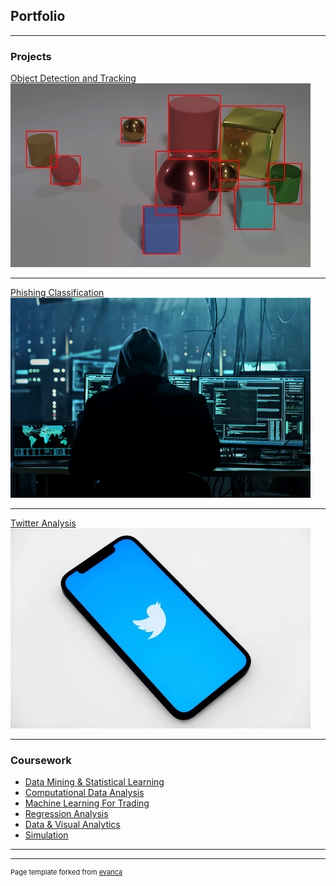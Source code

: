## Portfolio

---

### Projects

[Object Detection and Tracking](/sample_page)
<br>
<img src="images/object.jpg?raw=true"/>

---
[Phishing Classification](/pdf/Phishing_Classification.pdf)
<img src="images/hacker.jpg?raw=true"/>

---
[Twitter Analysis](/pdf/Twitter_Analysis.pdf)
<img src="images/twitter.jpg?raw=true"/>

---

### Coursework

- [Data Mining & Statistical Learning](http://example.com/)
- [Computational Data Analysis](http://example.com/)
- [Machine Learning For Trading](http://example.com/)
- [Regression Analysis](http://example.com/)
- [Data & Visual Analytics](http://example.com/)
- [Simulation](http://example.com/)

---




---
<p style="font-size:11px">Page template forked from <a href="https://github.com/evanca/quick-portfolio">evanca</a></p>
<!-- Remove above link if you don't want to attibute -->

